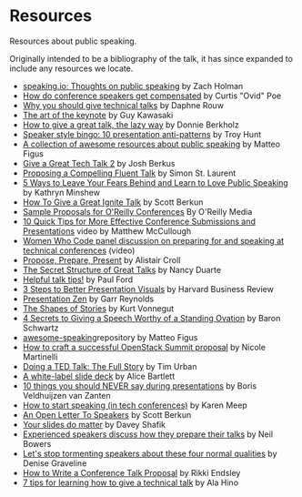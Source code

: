 # Resources

Resources about public speaking.

Originally intended to be a bibliography of the talk, it has since expanded to include any resources we locate.

* [speaking.io: Thoughts on public speaking](http://speaking.io/) by Zach Holman
* [How do conference speakers get compensated](https://www.linkedin.com/pulse/20140731092421-4973136-how-do-conference-speakers-get-compensated) by Curtis "Ovid" Poe
* [Why you should give technical talks](http://daphsta.github.io/ruby%20learn%20self-development/2015/01/12/why-you-should-give-technical-talks.html) by Daphne Rouw
* [The art of the keynote](http://guykawasaki.com/the-art-of-the-keynote/) by Guy Kawasaki
* [How to give a great talk, the lazy way](http://dberkholz.com/2015/04/20/how-to-give-a-great-talk-the-lazy-way/) by Donnie Berkholz
* [Speaker style bingo: 10 presentation anti-patterns](http://www.troyhunt.com/2015/06/speaker-style-bingo-10-presentation.html) by Troy Hunt
* [A collection of awesome resources about public speaking](https://github.com/matteofigus/awesome-speaking) by Matteo Figus
* [Give a Great Tech Talk 2](https://github.com/jberkus/ggtt2) by Josh Berkus
* [Proposing a Compelling Fluent Talk](http://radar.oreilly.com/2013/09/proposing-a-compelling-fluent-talk.html) by Simon St. Laurent
* [5 Ways to Leave Your Fears Behind and Learn to Love Public Speaking](https://www.themuse.com/advice/5-ways-to-leave-your-fears-behind-and-learn-to-love-public-speaking) by Kathryn Minshew
* [How To Give a Great Ignite Talk](http://scottberkun.com/2009/how-to-give-a-great-ignite-talk/) by Scott Berkun
* [Sample Proposals for O'Reilly Conferences](http://www.oreilly.com/conferences/sample_proposals.html) By O'Reilly Media
* [10 Quick Tips for More Effective Conference Submissions and Presentations](http://www.youtube.com/watch?v=fJz4JJIchaY&feature=youtu.be) video by Matthew McCullough
* [Women Who Code panel discussion on preparing for and speaking at technical conferences](http://www.youtube.com/watch?v=yE67bo7dmbY) (video)
* [Propose, Prepare, Present](http://shop.oreilly.com/product/0636920027096.do) by Alistair Croll
* [The Secret Structure of Great Talks](https://www.ted.com/talks/nancy_duarte_the_secret_structure_of_great_talks) by Nancy Duarte
* [Helpful talk tips!](https://posts.postlight.com/helpful-talk-tips-5347ea7c2745#.l1avnxxqh) by Paul Ford
* [3 Steps to Better Presentation Visuals](https://hbr.org/video/4642346287001/3-steps-to-better-presentation-visuals) by Harvard Business Review
* [Presentation Zen](http://www.presentationzen.com/) by Garr Reynolds
* [The Shapes of Stories](http://www.openculture.com/2014/02/kurt-vonnegut-masters-thesis-rejected-by-u-chicago.html) by Kurt Vonnegut
* [4 Secrets to Giving a Speech Worthy of a Standing Ovation](http://www.entrepreneur.com/article/253040) by Baron Schwartz
* [awesome-speaking](https://github.com/matteofigus/awesome-speaking)repository by Matteo Figus
* [How to craft a successful OpenStack Summit proposal](http://superuser.openstack.org/articles/how-to-craft-a-successful-openstack-summit-proposal) by Nicole Martinelli
* [Doing a TED Talk: The Full Story](http://waitbutwhy.com/2016/03/doing-a-ted-talk-the-full-story.html) by Tim Urban
* [A white-label slide deck](http://alicebartlett.co.uk/blog/how-to-do-ok-at-slides) by Alice Bartlett
* [10 things you should NEVER say during presentations](http://thenextweb.com/lifehacks/2013/09/12/10-things-you-should-never-say-during-presentations-2/) by Boris Veldhuijzen van Zanten 
* [How to start speaking (in tech conferences)](https://medium.com/@karen_meep/how-to-start-speaking-in-tech-conferences-f64a9f3a84a6#.ev7mefjfq) by Karen Meep
* [An Open Letter To Speakers](http://scottberkun.com/2011/an-open-letter-to-speakers/) by Scott Berkun
* [Your slides do matter](https://daveyshafik.com/archives/70053-your-slides-do-matter.html) by Davey Shafik
* [Experienced speakers discuss how they prepare their talks](http://neilb.org/2016/10/30/preparing-a-talk.html) by Neil Bowers
* [Let's stop tormenting speakers about these four normal qualities](http://eloquentwoman.blogspot.com/2016/10/lets-stop-tormenting-speakers-about.html?m=1) by Denise Graveline
* [How to Write a Conference Talk Proposal](http://rikkiendsley.com/?p=390) by Rikki Endsley
* [7 tips for learning how to give a technical talk](https://opensource.com/life/16/9/7-tips-learning-how-give-technical-talk) by Ala Hino
